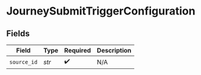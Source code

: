 # JourneySubmitTriggerConfiguration


## Fields

| Field              | Type               | Required           | Description        |
| ------------------ | ------------------ | ------------------ | ------------------ |
| `source_id`        | *str*              | :heavy_check_mark: | N/A                |